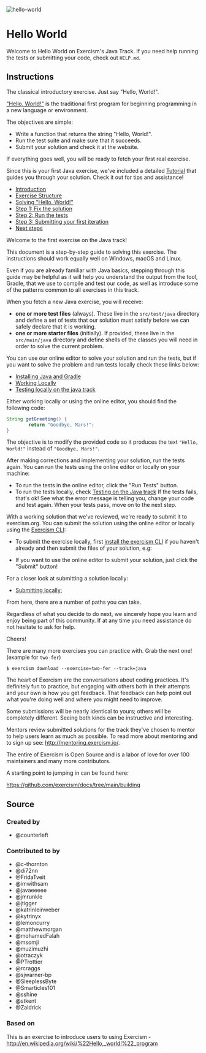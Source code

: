 ![hello-world](https://user-images.githubusercontent.com/44240533/222983769-4d8cf343-d65e-405c-a4c9-5929fa258e1b.svg)
# Hello World

Welcome to Hello World on Exercism's Java Track.
If you need help running the tests or submitting your code, check out `HELP.md`.

## Instructions

The classical introductory exercise. Just say "Hello, World!".

["Hello, World!"](http://en.wikipedia.org/wiki/%22Hello,_world!%22_program) is
the traditional first program for beginning programming in a new language
or environment.

The objectives are simple:

- Write a function that returns the string "Hello, World!".
- Run the test suite and make sure that it succeeds.
- Submit your solution and check it at the website.

If everything goes well, you will be ready to fetch your first real exercise.

Since this is your first Java exercise, we've included a detailed [Tutorial](#tutorial)
that guides you through your solution. Check it out for tips and
assistance!

* [Introduction](#introduction)
* [Exercise Structure](#exercise-structure)
* [Solving "Hello, World!"](#solving-hello-world)
* [Step 1: Fix the solution](#step-1-fix-the-solution)
* [Step 2: Run the tests](#step-2-run-the-tests)
* [Step 3: Submitting your first iteration](#step-3-submitting-your-first-iteration)
* [Next steps](#next-steps)

Welcome to the first exercise on the Java track!

This document is a step-by-step guide to solving this exercise. The
instructions should work equally well on Windows, macOS and Linux.

Even if you are already familiar with Java basics, stepping through this guide
may be helpful as it will help you understand the output from the tool, Gradle,
that we use to compile and test our code, as well as introduce some of the
patterns common to all exercises in this track.

When you fetch a new Java exercise, you will receive:

* __one or more test files__ (always). These live in the `src/test/java`
directory and define a set of tests that our solution must satisfy before we
can safely declare that it is working.
* __one or more starter files__ (initially). If provided, these live in the
`src/main/java` directory and define shells of the classes you will need
in order to solve the current problem.

You can use our online editor to solve your solution and run the tests, but 
if you want to solve the problem and run tests locally check these links below:

* [Installing Java and Gradle](https://exercism.org/docs/tracks/java/installation)
* [Working Locally](https://exercism.org/docs/using/solving-exercises/working-locally)
* [Testing locally on the java track](https://exercism.org/docs/tracks/java/tests)



Either working locally or using the online editor, you should find the following code:

```java
String getGreeting() {
        return "Goodbye, Mars!";
}
```

The objective is to modify the provided code so it produces the text `"Hello, World!"` instead of `"Goodbye, Mars!"`.

After making corrections and implementing your solution, run the tests again.
You can run the tests using the online editor or locally on your machine:
- To run the tests in the online editor, click the "Run Tests" button.
- To run the tests locally, check [Testing on the Java track](https://exercism.org/docs/tracks/java/tests)
  If the tests fails, that's ok! See what the error message is telling you, change your code and test again.
  When your tests pass, move on to the next step.

With a working solution that we've reviewed, we're ready to submit it to
exercism.org.
You can submit the solution using the online editor or locally using the [Exercism CLI](https://exercism.org/docs/using/solving-exercises/working-locally):
- To submit the exercise locally, first [install the exercism CLI](https://exercism.org/docs/using/solving-exercises/working-locally) if you haven't already  and then submit the files of your solution, e.g:

- If you want to use the online editor to submit your solution, just click the "Submit" button!

For a closer look at submitting a solution locally:

* [Submitting locally](https://exercism.org/docs/using/solving-exercises/working-locally);


From here, there are a number of paths you can take.

Regardless of what you decide to do next, we sincerely hope you learn
and enjoy being part of this community.  If at any time you need assistance
do not hesitate to ask for help.

Cheers!

There are many more exercises you can practice with.  Grab the next one! (example for `two-fer`)

```
$ exercism download --exercise=two-fer --track=java
```

The heart of Exercism are the conversations about coding
practices. It's definitely fun to practice, but engaging with others
both in their attempts and your own is how you get feedback. That feedback
can help point out what you're doing well and where you might need to
improve.

Some submissions will be nearly identical to yours; others will be
completely different. Seeing both kinds can be instructive and interesting.

Mentors review submitted solutions for the track they've chosen to mentor
to help users learn as much as possible. To read more about mentoring and
to sign up see: http://mentoring.exercism.io/.

The entire of Exercism is Open Source and is a labor of love for over
100 maintainers and many more contributors.

A starting point to jumping in can be found here:

https://github.com/exercism/docs/tree/main/building

## Source

### Created by

- @counterleft

### Contributed to by

- @c-thornton
- @di72nn
- @FridaTveit
- @imwithsam
- @javaeeeee
- @jmrunkle
- @jtigger
- @katrinleinweber
- @kytrinyx
- @lemoncurry
- @matthewmorgan
- @mohamedFalah
- @msomji
- @muzimuzhi
- @otraczyk
- @PTrottier
- @rcraggs
- @sjwarner-bp
- @SleeplessByte
- @Smarticles101
- @sshine
- @stkent
- @Zaldrick

### Based on

This is an exercise to introduce users to using Exercism - http://en.wikipedia.org/wiki/%22Hello,_world!%22_program
